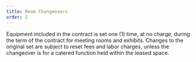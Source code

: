 ```yaml
---
title: Room Changeovers
order: 2
---
```


Equipment included in the contract is set one (1) time, at no charge, during the term of the contract for meeting rooms and exhibits. Changes to the original set are subject to reset fees and labor charges, unless the changeover is for a catered function held within the leased space.
